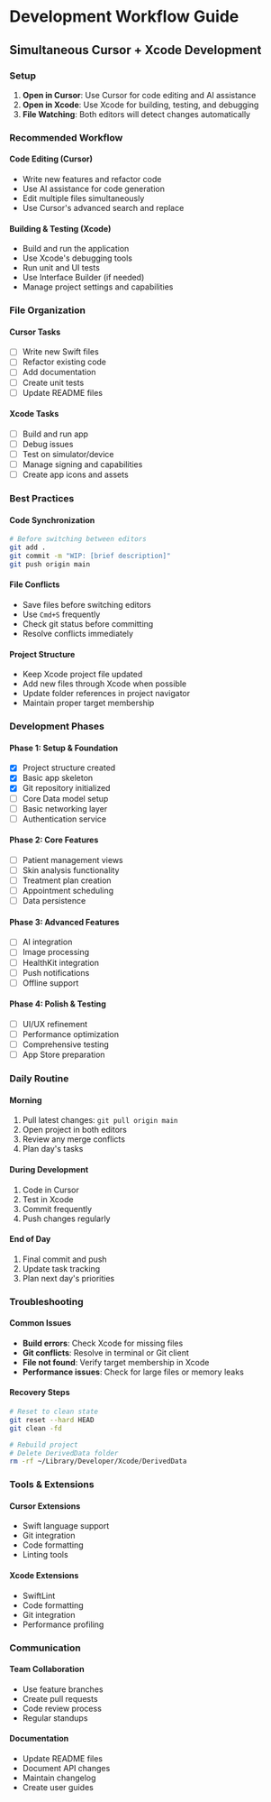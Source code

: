 # Development Workflow Guide

## Simultaneous Cursor + Xcode Development

### Setup
1. **Open in Cursor**: Use Cursor for code editing and AI assistance
2. **Open in Xcode**: Use Xcode for building, testing, and debugging
3. **File Watching**: Both editors will detect changes automatically

### Recommended Workflow

#### Code Editing (Cursor)
- Write new features and refactor code
- Use AI assistance for code generation
- Edit multiple files simultaneously
- Use Cursor's advanced search and replace

#### Building & Testing (Xcode)
- Build and run the application
- Use Xcode's debugging tools
- Run unit and UI tests
- Use Interface Builder (if needed)
- Manage project settings and capabilities

### File Organization

#### Cursor Tasks
- [ ] Write new Swift files
- [ ] Refactor existing code
- [ ] Add documentation
- [ ] Create unit tests
- [ ] Update README files

#### Xcode Tasks
- [ ] Build and run app
- [ ] Debug issues
- [ ] Test on simulator/device
- [ ] Manage signing and capabilities
- [ ] Create app icons and assets

### Best Practices

#### Code Synchronization
```bash
# Before switching between editors
git add .
git commit -m "WIP: [brief description]"
git push origin main
```

#### File Conflicts
- Save files before switching editors
- Use `Cmd+S` frequently
- Check git status before committing
- Resolve conflicts immediately

#### Project Structure
- Keep Xcode project file updated
- Add new files through Xcode when possible
- Update folder references in project navigator
- Maintain proper target membership

### Development Phases

#### Phase 1: Setup & Foundation
- [x] Project structure created
- [x] Basic app skeleton
- [x] Git repository initialized
- [ ] Core Data model setup
- [ ] Basic networking layer
- [ ] Authentication service

#### Phase 2: Core Features
- [ ] Patient management views
- [ ] Skin analysis functionality
- [ ] Treatment plan creation
- [ ] Appointment scheduling
- [ ] Data persistence

#### Phase 3: Advanced Features
- [ ] AI integration
- [ ] Image processing
- [ ] HealthKit integration
- [ ] Push notifications
- [ ] Offline support

#### Phase 4: Polish & Testing
- [ ] UI/UX refinement
- [ ] Performance optimization
- [ ] Comprehensive testing
- [ ] App Store preparation

### Daily Routine

#### Morning
1. Pull latest changes: `git pull origin main`
2. Open project in both editors
3. Review any merge conflicts
4. Plan day's tasks

#### During Development
1. Code in Cursor
2. Test in Xcode
3. Commit frequently
4. Push changes regularly

#### End of Day
1. Final commit and push
2. Update task tracking
3. Plan next day's priorities

### Troubleshooting

#### Common Issues
- **Build errors**: Check Xcode for missing files
- **Git conflicts**: Resolve in terminal or Git client
- **File not found**: Verify target membership in Xcode
- **Performance issues**: Check for large files or memory leaks

#### Recovery Steps
```bash
# Reset to clean state
git reset --hard HEAD
git clean -fd

# Rebuild project
# Delete DerivedData folder
rm -rf ~/Library/Developer/Xcode/DerivedData
```

### Tools & Extensions

#### Cursor Extensions
- Swift language support
- Git integration
- Code formatting
- Linting tools

#### Xcode Extensions
- SwiftLint
- Code formatting
- Git integration
- Performance profiling

### Communication

#### Team Collaboration
- Use feature branches
- Create pull requests
- Code review process
- Regular standups

#### Documentation
- Update README files
- Document API changes
- Maintain changelog
- Create user guides 